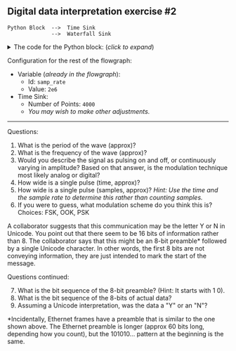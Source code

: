 ## Digital data interpretation exercise #2

```
Python Block  -->  Time Sink
              -->  Waterfall Sink
```

<details><summary>The code for the Python block: (<i>click to expand</i>)</summary>

Note: this code is not meant to be readable. Rather, the goal of this exercise is to explore the mystery signal using the Time Sink, Waterfall sink, etc.

```python3
import numpy as np
from gnuradio import gr


name = "Mystery Signal 2"
out_sig_port_0 = np.complex64


def use_func(state_container):
    idx = state_container["count"] // 200
    content = state_container["content"]
    if idx >= len(content):
        return None
    curOutput = content[idx]
    retval = curOutput *  np.exp(0.1j * state_container["count"])
    state_container["count"] += 1
    return retval


class blk(gr.basic_block):

    def __init__(self):
        gr.basic_block.__init__(
            self,
            name=name,
            in_sig=[],
            out_sig=[out_sig_port_0]
        )
        
        self.use_func = use_func
        self.state_container = {
            "count": 0,
            "content": ([
                1, 0, 1, 0, 1, 0, 1, 0,
                0, 1, 0, 1, 1, 0, 0, 1,
            ] + [0] * 16)
        }


    def general_work(self, input_items, output_items):
        outval = self.use_func(self.state_container)
        if outval == None:
            return 0
        else:
            dt = output_items[0][0].dtype
            npified = np.array(outval, dtype=dt)
            output_items[0][0] = npified
            return 1
```
</details>

Configuration for the rest of the flowgraph:
- Variable (_already in the flowgraph_):
  - Id: `samp_rate`
  - Value: `2e6`
- Time Sink:
  - Number of Points: `4000`
  - _You may wish to make other adjustments._

---

Questions:

1. What is the period of the wave (approx)?
2. What is the frequency of the wave (approx)?
3. Would you describe the signal as pulsing on and off, or continuously varying in amplitude? Based on that answer, is the modulation technique most likely analog or digital?
4. How wide is a single pulse (time, approx)?
5. How wide is a single pulse (samples, approx)? _Hint: Use the time and the sample rate to determine this rather than counting samples._
6. If you were to guess, what modulation scheme do you think this is? Choices: FSK, OOK, PSK

A collaborator suggests that this communication may be the letter Y or N in Unicode. You point out that there seem to be 16 bits of information rather than 8. The collaborator says that this might be an 8-bit preamble* followed by a single Unicode character. In other words, the first 8 bits are not conveying information, they are just intended to mark the start of the message. 

Questions continued:

7. What is the bit sequence of the 8-bit preamble? (Hint: It starts with 1 0).
8. What is the bit sequence of the 8-bits of actual data?
9. Assuming a Unicode interpretation, was the data a "Y" or an "N"?


*Incidentally, Ethernet frames have a preamble that is similar to the one shown above. The Ethernet preamble is longer (approx 60 bits long, depending how you count), but the 101010... pattern at the beginning is the same.
